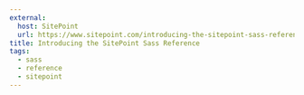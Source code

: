 ```yaml
---
external:
  host: SitePoint
  url: https://www.sitepoint.com/introducing-the-sitepoint-sass-reference/
title: Introducing the SitePoint Sass Reference
tags:
  - sass
  - reference
  - sitepoint
---
```

